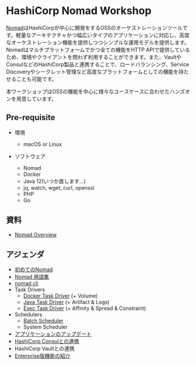 # HashiCorp Nomad Workshop

[Nomad](https://www.nomadproject.io/)はHashiCorpが中心に開発をするOSSのオーケストレーションツールです。軽量なアーキテクチャかつ幅広いタイプのアプリケーションに対応し、高度なオーケストレーション機能を提供しつつシンプルな運用モデルを提供します。Nomadはマルチプラットフォームでかつ全ての機能をHTTP APIで提供しているため、環境やクライアントを問わず利用することができます。また、VaultやConsulなどのHashiCorp製品と連携することで、ロードバランシング、Service Discoveryやシークレット管理など高度なプラットフォームとしての機能を持たせることも可能です。

本ワークショップはOSSの機能を中心に様々なユースケースに合わせたハンズオンを用意しています。

## Pre-requisite

* 環境
	* macOS or Linux

* ソフトウェア
	* Nomad
	* Docker
	* Java 12(いつか直します...)
	* jq, watch, wget, curl, openssl
	* PHP
	* Go

## 資料

* [Nomad Overview](https://docs.google.com/presentation/d/1NtORrEVI0kovBeQSgmsYbs1InnEnRqv9uke8F_HzP-U/edit?usp=sharing)

## アジェンダ
* [初めてのNomad](contents/hello_nomad.md)
* [Nomad 用語集](contents/words.md)
* [nomad cli](contents/cli.md)
* Task Drivers
	* [Docker Task Driver](contents/docker.md) (+ Volume)
	* [Java Task Driver](contents/java.md) (+ Artifact & Logs)
	* [Exec Task Driver](contents/exec.md) (+ Affinity & Spread & Constraint)
* Schedulers
	* [Batch Scheduler](contents/batch.md)
	* System Scheduler
* [アプリケーションのアップデート](contents/app_update.md)
* [HashiCorp Consulとの連携](contents/nomad-consul.md)
* HashiCorp Vaultとの連携
* [Enterprise版機能の紹介](https://docs.google.com/presentation/d/1pNWXiETt9t5gOQY3dsvuQJJc0adzW9SEq6U73UhZIVI/edit?usp=sharing)

